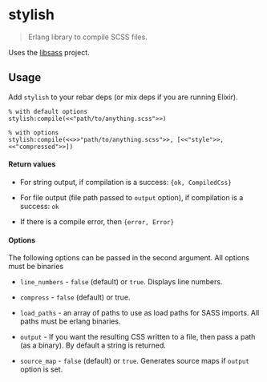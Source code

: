 # stylish

> Erlang library to compile SCSS files.

Uses the [libsass](https://github.com/hcatlin/libsass) project.

## Usage

Add `stylish` to your rebar deps (or mix deps if you are running Elixir).


```
% with default options
stylish:compile(<<"path/to/anything.scss">>)

% with options
stylish:compile(<<>>"path/to/anything.scss">>, [<<"style">>, <<"compressed">>])
```

#### Return values

* For string output, if compilation is a success: `{ok, CompiledCss}`

* For file output (file path passed to `output` option), if compilation is a success: `ok`

* If there is a compile error, then `{error, Error}`

#### Options

The following options can be passed in the second argument. All options must be binaries

* `line_numbers` - `false` (default) or `true`. Displays line numbers.

* `compress` - `false` (default) or true.

* `load_paths` - an array of paths to use as load paths for SASS imports. All paths must be erlang binaries.

* `output` - If you want the resulting CSS written to a file, then pass a path (as a binary). By default a string is returned.

* `source_map` - `false` (default) or `true`. Generates source maps if `output` option is set.
